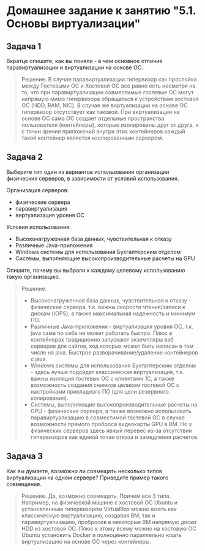 # Домашнее задание к занятию "5.1. Основы виртуализации"

## Задача 1

Вкратце опишите, как вы поняли - в чем основное отличие паравиртуализации и виртуализации на основе ОС.
> Решение. 
> В случае паравиртуализации гипервизор как прослойка между Гостевыми ОС и Хостовой ОС все равно есть несмотря на то, что при паравиртуализации совместимые гостевые ОС могут напрямую мимо гипервизора обращаться к устройствам хостовой ОС (HDD, RAM, NIC). В случае же виртуализации на основе ОС гипервизор отсутствует как таковой. При виртуализации на основе ОС сама ОС создает отдельные пространства пользователя (контейнеры), которые изолированы друг от друга, и с точки зрения приложений внутри этих контейнеров каждый такой контейнер является изолированным сервером.    

## Задача 2

Выберите тип один из вариантов использования организации физических серверов, 
в зависимости от условий использования.

Организация серверов:
- физические сервера
- паравиртуализация
- виртуализация уровня ОС

Условия использования:

- Высоконагруженная база данных, чувствительная к отказу
- Различные Java-приложения
- Windows системы для использования Бухгалтерским отделом 
- Системы, выполняющие высокопроизводительные расчеты на GPU

Опишите, почему вы выбрали к каждому целевому использованию такую организацию.
> Решение. 
> - Высоконагруженная база данных, чувствительная к отказу - физические сервера, т.к. важны скорости чтения/записи к дискам (IOPS), а также максимальная надежность и минимум ПО.
> - Различные Java-приложения - виртуализация уровня ОС, т.к. java сама по себе не может работать быстро. Плюс в контейнерах традиционно запускают экземпляры вэб серверов для сайтов, код которых может быть написан в том числе на java. Быстрое разворачивание/удаление контейнеров с java.
> - Windows системы для использования Бухгалтерским отделом - здесь лучше подойдет классическая виртуализация, т.к. важны изоляция гостевых ОС с клиентами 1С, а также возможность создания снимков целиком гостевой ОС с настройками прикладного ПО (для цели резервного копирования).
> - Системы, выполняющие высокопроизводительные расчеты на GPU - физические сервера, а также возможно использовать паравиртуализацию в совместимой гостевой ОС в случае возможности прямого проброса видеокарты GPU в ВМ. Но у физических серверов здесь явный перевес из-за отсутствия гипервизоров как единой точки отказа и замедления расчетов.

## Задача 3

Как вы думаете, возможно ли совмещать несколько типов виртуализации на одном сервере?
Приведите пример такого совмещения.
> Решение. Да, возможно совмещать. Причем все 3 типа. Например, на физической машине с хостовой ОС Ubuntu и установленным гипервизором VirtualBox можно юзать как классическую виртуализацию, создавая ВМ, так и паравиртуализацию, пробросив в некоторые ВМ напрямую диски HDD из хостовой ОС. Плюс к этому всему можно на хостовую ОС Ubuntu установить Docker и полноценно параллельно юзать виртуализацию на основе ОС через контейнеры.  
